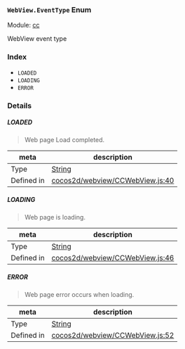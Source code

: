 ### `WebView.EventType` Enum



Module: [cc](../modules/cc.md)


WebView event type


### Index
  - `LOADED`
  - `LOADING`
  - `ERROR`

### Details


##### LOADED

> Web page Load completed.

| meta | description |
|------|-------------|
| Type | <a href="https://developer.mozilla.org/en/JavaScript/Reference/Global_Objects/String" class="crosslink external" target="_blank">String</a> |
| Defined in | [cocos2d/webview/CCWebView.js:40](https://github.com/cocos-creator/engine/blob/79b9133d6e0e44b4b8f033ba86231ae21522f2dc/cocos2d/webview/CCWebView.js#L40) |



##### LOADING

> Web page is loading.

| meta | description |
|------|-------------|
| Type | <a href="https://developer.mozilla.org/en/JavaScript/Reference/Global_Objects/String" class="crosslink external" target="_blank">String</a> |
| Defined in | [cocos2d/webview/CCWebView.js:46](https://github.com/cocos-creator/engine/blob/79b9133d6e0e44b4b8f033ba86231ae21522f2dc/cocos2d/webview/CCWebView.js#L46) |



##### ERROR

> Web page error occurs when loading.

| meta | description |
|------|-------------|
| Type | <a href="https://developer.mozilla.org/en/JavaScript/Reference/Global_Objects/String" class="crosslink external" target="_blank">String</a> |
| Defined in | [cocos2d/webview/CCWebView.js:52](https://github.com/cocos-creator/engine/blob/79b9133d6e0e44b4b8f033ba86231ae21522f2dc/cocos2d/webview/CCWebView.js#L52) |


